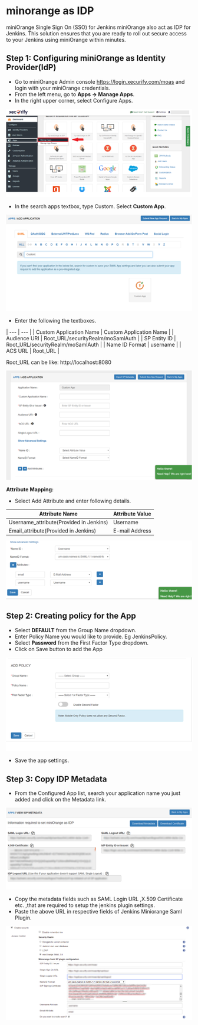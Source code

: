 # minorange as IDP

miniOrange Single Sign On (SSO) for Jenkins  miniOrange also act as IDP for Jenkins. This solution ensures that you are ready to roll out secure access to your Jenkins using miniOrange within minutes.

## Step 1: Configuring miniOrange as Identity Provider(IdP) ##

* Go to miniOrange Admin console https://login.xecurify.com/moas and login with your miniOrange credentials.
* From the left menu, go to **Apps -> Manage Apps**.
* In the right upper corner, select Configure Apps.
 
 ![image_1](/docs/images/miniorange_as_idp/miniorange_manage_app_1.png)
 
* In the search apps textbox, type Custom. Select **Custom App**.
 
 ![image_2](/docs/images/miniorange_as_idp/miniorange_custom_app_3.png)
 
* Enter the following the textboxes.

| --- | --- |
| Custom Application Name | Custom Application Name | 
| Audience URI | Root_URL/securityRealm/moSamlAuth |
| SP Entity ID | Root_URL/securityRealm/moSamlAuth | 
| Name ID Format | username | 
| ACS URL | Root_URL |

Root_URL can be like: http://localhost:8080

![image_3](/docs/images/miniorange_as_idp/miniorange_app_edit_4.png)

**Attribute Mapping:**
* Select Add Attribute and enter following details.

| Attribute Name | Attribute Value | 
| --- | --- |
| Username_attribute(Provided in Jenkins) | Username | 
| Email_attribute(Provided in Jenkins) | E-mail Address | 

![image_4](/docs/images/miniorange_as_idp/miniorange_attribute_5.PNG)

## Step 2: Creating policy for the App ##
* Select **DEFAULT** from the Group Name dropdown.
* Enter Policy Name you would like to provide. Eg JenkinsPolicy.
* Select **Password** from the First Factor Type dropdown.
* Click on Save button to add the App

![image_5](/docs/images/miniorange_as_idp/miniorange_policy_6.png)

* Save the app settings.

## Step 3: Copy IDP Metadata ##
* From the Configured App list, search your application name you just added and click on the Metadata link.

![image_7](/docs/images/miniorange_as_idp/miniorange_idp_metadata_8.png)

 * Copy the metadata fields such as SAML Login URL ,X.509 Certificate etc. ,that are required to setup the jenkins plugin settings.
* Paste the above URL in respective fields of Jenkins Miniorange Saml Plugin.

![image_8](/docs/images/miniorange_as_idp/config_jenkins_9.png)
